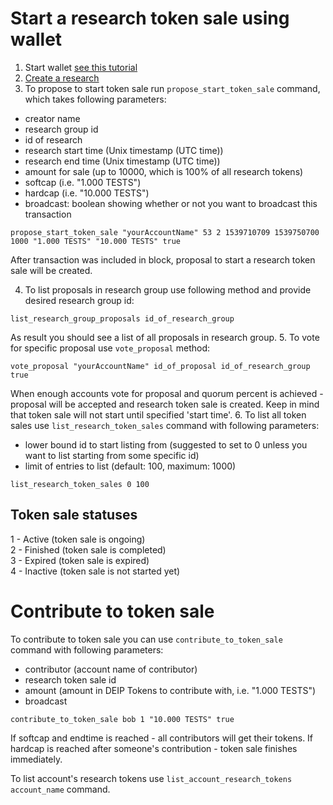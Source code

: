 # Start a research token sale using wallet

1. Start wallet [see this tutorial](https://github.com/DEIPworld/deip-testnet/blob/master/docs/wallet.md)
2. [Create a research](https://github.com/DEIPworld/deip-testnet/blob/master/docs/how-to-create-a-research.md)
3. To propose to start token sale run `propose_start_token_sale` command, which takes following parameters:
- creator name
- research group id
- id of research
- research start time (Unix timestamp (UTC time))
- research end time (Unix timestamp (UTC time))
- amount for sale (up to 10000, which is 100% of all research tokens)
- softcap (i.e. "1.000 TESTS")
- hardcap (i.e. "10.000 TESTS")
- broadcast: boolean showing whether or not you want to broadcast this transaction
```
propose_start_token_sale "yourAccountName" 53 2 1539710709 1539750700 1000 "1.000 TESTS" "10.000 TESTS" true
```
After transaction was included in block, proposal to start a research token sale will be created.

4. To list proposals in research group use following method and provide desired research group id:
```
list_research_group_proposals id_of_research_group
```
As result you should see a list of all proposals in research group.
5. To vote for specific proposal use `vote_proposal` method:
```
vote_proposal "yourAccountName" id_of_proposal id_of_research_group true
```
When enough accounts vote for proposal and  quorum percent is achieved - proposal will be accepted and research token sale is created. Keep in mind that token sale will not start until specified 'start time'.
6. To list all token sales use `list_research_token_sales` command with following parameters:
- lower bound id to start listing from (suggested to set to 0 unless you want to list starting from some specific id)
- limit of entries to list (default: 100, maximum: 1000)
```
list_research_token_sales 0 100
```

## Token sale statuses
1 - Active (token sale is ongoing) \
2 - Finished (token sale is completed) \
3 - Expired (token sale is expired) \
4 - Inactive (token sale is not started yet)

# Contribute to token sale
To contribute to token sale you can use `contribute_to_token_sale` command with following parameters:
- contributor (account name of contributor)
- research token sale id
- amount (amount in DEIP Tokens to contribute with, i.e. "1.000 TESTS")
- broadcast
```
contribute_to_token_sale bob 1 "10.000 TESTS" true
```

If softcap and endtime is reached - all contributors will get their tokens. If hardcap is reached after someone's contribution - token sale finishes immediately.

To list account's research tokens use `list_account_research_tokens account_name` command.



